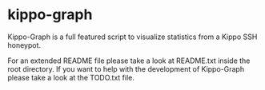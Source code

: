 kippo-graph
===========

Kippo-Graph is a full featured script to visualize statistics from a Kippo SSH honeypot.

For an extended README file please take a look at README.txt inside the root directory.
If you want to help with the development of Kippo-Graph please take a look at the TODO.txt file.